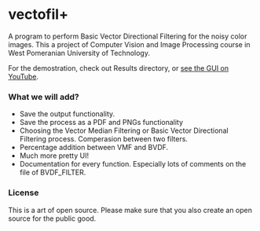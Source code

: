 # vectofil+
A program to perform Basic Vector Directional Filtering for the noisy color images. This a project of Computer Vision and Image Processing course in West Pomeranian University of Technology.

For the demostration, check out Results directory, or [see the GUI on YouTube](https://www.youtube.com/watch?v=pXBCrB0VlLY).

### What we will add?
- Save the output functionality.
- Save the process as a PDF and PNGs functionality
- Choosing the Vector Median Filtering or Basic Vector Directional Filtering process. Comperasion between two filters.
- Percentage addition between VMF and BVDF.
- Much more pretty UI!
- Documentation for every function. Especially lots of comments on the file of BVDF_FILTER.

### License
This is a art of open source. Please make sure that you also create an open source for the public good.
